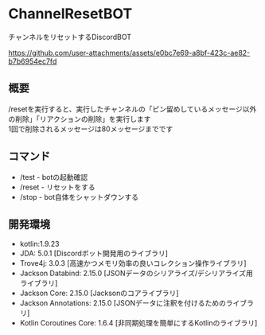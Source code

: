 # ChannelResetBOT
チャンネルをリセットするDiscordBOT


https://github.com/user-attachments/assets/e0bc7e69-a8bf-423c-ae82-b7b6954ec7fd


## 概要
/resetを実行すると、実行したチャンネルの「ピン留めしているメッセージ以外の削除」「リアクションの削除」を実行します <br>
1回で削除されるメッセージは80メッセージまでです

## コマンド
- /test - botの起動確認
- /reset - リセットをする
- /stop - bot自体をシャットダウンする

## 開発環境
- kotlin:1.9.23
- JDA: 5.0.1 [Discordボット開発用のライブラリ]
- Trove4j: 3.0.3 [高速かつメモリ効率の良いコレクション操作ライブラリ]
- Jackson Databind: 2.15.0 [JSONデータのシリアライズ/デシリアライズ用ライブラリ]
- Jackson Core: 2.15.0 [Jacksonのコアライブラリ]
- Jackson Annotations: 2.15.0 [JSONデータに注釈を付けるためのライブラリ]
- Kotlin Coroutines Core: 1.6.4 [非同期処理を簡単にするKotlinのライブラリ]
